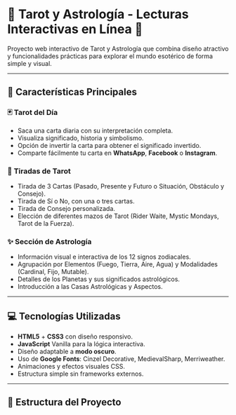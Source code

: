 # 🌟 Tarot y Astrología - Lecturas Interactivas en Línea 🌙

Proyecto web interactivo de Tarot y Astrología que combina diseño atractivo y funcionalidades prácticas para explorar el mundo esotérico de forma simple y visual.

---

## 🔮 Características Principales

### 🃏 **Tarot del Día**
- Saca una carta diaria con su interpretación completa.
- Visualiza significado, historia y simbolismo.
- Opción de invertir la carta para obtener el significado invertido.
- Comparte fácilmente tu carta en **WhatsApp**, **Facebook** o **Instagram**.

### 🔢 **Tiradas de Tarot**
- Tirada de 3 Cartas (Pasado, Presente y Futuro o Situación, Obstáculo y Consejo).
- Tirada de Sí o No, con una o tres cartas.
- Tirada de Consejo personalizada.
- Elección de diferentes mazos de Tarot (Rider Waite, Mystic Mondays, Tarot de la Fuerza).

### ✨ **Sección de Astrología**
- Información visual e interactiva de los 12 signos zodiacales.
- Agrupación por Elementos (Fuego, Tierra, Aire, Agua) y Modalidades (Cardinal, Fijo, Mutable).
- Detalles de los Planetas y sus significados astrológicos.
- Introducción a las Casas Astrológicas y Aspectos.

---

## 💻 Tecnologías Utilizadas

- **HTML5** + **CSS3** con diseño responsivo.
- **JavaScript** Vanilla para la lógica interactiva.
- Diseño adaptable a **modo oscuro**.
- Uso de **Google Fonts**: Cinzel Decorative, MedievalSharp, Merriweather.
- Animaciones y efectos visuales CSS.
- Estructura simple sin frameworks externos.

---

## 📁 Estructura del Proyecto

